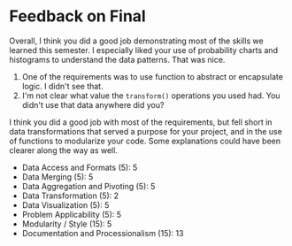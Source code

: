 # Feedback on Final

Overall, I think you did a good job demonstrating most of the skills we learned this semester. I especially liked your use of probability charts and histograms to understand the data patterns.  That was nice.
1. One of the requirements was to use function to abstract or encapsulate logic. I didn't see that.
2. I'm not clear what value the `transform()` operations you used had. You didn't use that data anywhere did you?

I think you did a good job with most of the requirements, but fell short in data transformations that served a purpose for your project, and in the use of functions to modularize your code.  Some explanations could have been clearer along the way as well.

* Data Access and Formats (5): 5
* Data Merging (5): 5
* Data Aggregation and Pivoting (5): 5
* Data Transformation (5): 2
* Data Visualization (5): 5
* Problem Applicability (5): 5
* Modularity / Style (15): 5
* Documentation and Processionalism (15): 13
